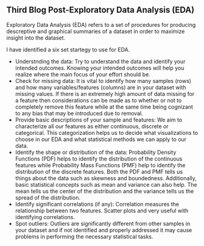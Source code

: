 ## Third Blog Post-Exploratory Data Analysis (EDA)

Exploratory Data Analysis (EDA) refers to a set of procedures for producing descreptive and graphical summaries of a dataset in order to maximize insight into the dataset.

I have identified a six set startegy to use for EDA.

* Understnding the data: Try to understand the data and identify your intended outcomes. Knowing your intended outcomes will help you realize where the main focus of your effort should be.
* Check for missing data: It is vital to identify how many samples (rows) and how many variables/features (columns) are in your dataset with missing values. If there is an extremely high amount of data missing for a feature then considerations can be made as to whether or not to completely remove this feature while at the same time being cognizant to any bias that may be introduced due to removal.
* Provide basic descriptions of your sample and features: We aim to characterize all our features as either continuous, discrete or categorical. This categorization helps us to decide what visualizations to choose in our EDA and what statistical methods we can apply to our data.
* Identify the shape or distribution of the data: Probability Density Functions (PDF) helps to identify the distribution of the continuous features while Probability Mass Functions (PMF) help to identify the distribution of the discrete features. Both the PDF and PMF tells us things about the data such as skewness and boundedness. Additionally, basic statistical concepts such as mean and variance can also help. The mean tells us the center of the distribution and the variance tells us the spread of the distribution.
* Identify significant correlations (if any): Correlation measures the relationship between two features. Scatter plots and very useful with identifying correlations.
* Spot outliers: Outliers are significantly different from other samples in your dataset and if not identified and properly addressed it may cause problems in performing the necessary statistical tasks.
